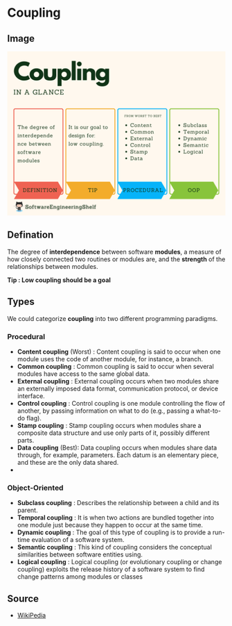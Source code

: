 # Coupling
## Image
![Code Smells](./coupling.png)

## Defination
The degree of __interdependence__ between software __modules__, a measure of how closely connected two routines or modules are, and the __strength__ of the relationships between modules.

__Tip : Low coupling should be a goal__

## Types
We could categorize __coupling__ into two different programming paradigms.

### Procedural
- __Content coupling__ (Worst) : Content coupling is said to occur when one module uses the code of another module, for instance, a branch.
- __Common coupling__ : Common coupling is said to occur when several modules have access to the same global data.
- __External coupling__ : External coupling occurs when two modules share an externally imposed data format, communication protocol, or device interface. 
- __Control coupling__ : Control coupling is one module controlling the flow of another, by passing information on what to do (e.g., passing a what-to-do flag).
- __Stamp coupling__ : Stamp coupling occurs when modules share a composite data structure and use only parts of it, possibly different parts.
- __Data coupling__ (Best): Data coupling occurs when modules share data through, for example, parameters. Each datum is an elementary piece, and these are the only data shared.
- 
### Object-Oriented
- __Subclass coupling__ : Describes the relationship between a child and its parent. 
- __Temporal coupling__ : It is when two actions are bundled together into one module just because they happen to occur at the same time.
- __Dynamic coupling__ : The goal of this type of coupling is to provide a run-time evaluation of a software system.
- __Semantic coupling__ : This kind of coupling considers the conceptual similarities between software entities using.
- __Logical coupling__ : Logical coupling (or evolutionary coupling or change coupling) exploits the release history of a software system to find change patterns among modules or classes

## Source
- [WikiPedia](https://en.wikipedia.org/wiki/Coupling_%28computer_programming%29)